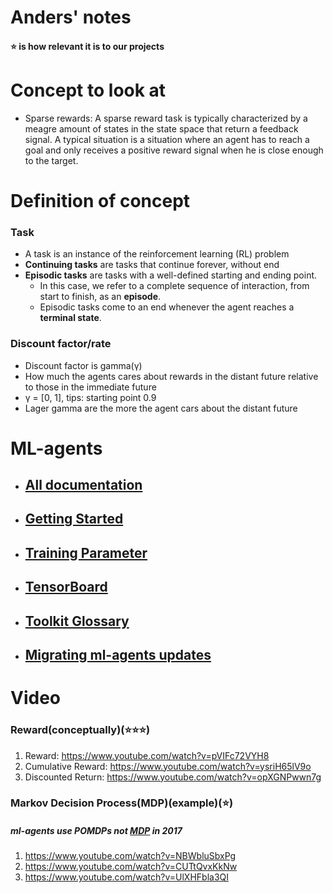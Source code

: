 # Anders' notes

#### ⭐ is how relevant it is to our projects

# Concept to look at
 - Sparse rewards: A sparse reward task is typically characterized by a meagre amount of states in the state space that return a feedback signal. A typical situation is a situation where an agent has to reach a goal and only receives a positive reward signal when he is close enough to the target.


# Definition of concept
### Task
- A task is an instance of the reinforcement learning (RL) problem
- **Continuing tasks** are tasks that continue forever, without end
- **Episodic tasks** are tasks with a well-defined starting and ending point.
  - In this case, we refer to a complete sequence of interaction, from start to finish, as an **episode**.
  - Episodic tasks come to an end whenever the agent reaches a **terminal state**.

### Discount factor/rate
- Discount factor is gamma(γ)
- How much the agents cares about rewards in the distant future relative to those in the immediate future
- γ =  [0, 1], tips: starting point 0.9
- Lager gamma are the more the agent cars about the distant future


# ML-agents 
- ## [All documentation](https://github.com/Unity-Technologies/ml-agents/tree/master/docs)
- ## [Getting Started](https://github.com/Unity-Technologies/ml-agents/blob/master/docs/Getting-Started.md)
- ## [Training Parameter](https://github.com/Unity-Technologies/ml-agents/blob/master/docs/Training-Configuration-File.md)
- ## [TensorBoard](https://github.com/Unity-Technologies/ml-agents/blob/master/docs/Using-Tensorboard.md)
- ## [Toolkit Glossary](https://github.com/Unity-Technologies/ml-agents/blob/master/docs/Glossary.md)
- ## [Migrating ml-agents updates](https://github.com/Unity-Technologies/ml-agents/blob/master/docs/Migrating.md)
# Video
### Reward(conceptually)(⭐⭐⭐)
1. Reward: https://www.youtube.com/watch?v=pVIFc72VYH8
2. Cumulative Reward: https://www.youtube.com/watch?v=ysriH65lV9o
3. Discounted Return: https://www.youtube.com/watch?v=opXGNPwwn7g

### Markov Decision Process(MDP)(example)(⭐)
##### ml-agents use POMDPs not [MDP](https://github.com/Unity-Technologies/ml-agents/issues/84) in 2017
1. https://www.youtube.com/watch?v=NBWbluSbxPg
2. https://www.youtube.com/watch?v=CUTtQvxKkNw
3. https://www.youtube.com/watch?v=UlXHFbla3QI


